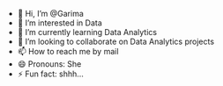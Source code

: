 - 👋 Hi, I’m @Garima
- 👀 I’m interested in Data
- 🌱 I’m currently learning Data Analytics
- 💞️ I’m looking to collaborate on Data Analytics projects
- 📫 How to reach me by mail
- 😄 Pronouns: She
- ⚡ Fun fact: shhh...

<!---
Garimaa22/Garimaa22 is a ✨ special ✨ repository because its `README.md` (this file) appears on your GitHub profile.
You can click the Preview link to take a look at your changes.
--->
